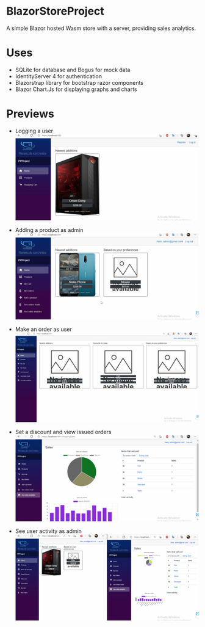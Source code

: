 # BlazorStoreProject
A simple Blazor hosted Wasm store with a server, providing sales analytics.

# Uses
- SQLite for database and Bogus for mock data
- IdentityServer 4 for authentication
- Blazorstrap library for bootstrap razor components
- Blazor Chart.Js for displaying graphs and charts

# Previews
- Logging a user
![alt text](https://github.com/danielvelkov/BlazorStoreProject/blob/master/Preview/Login.gif?raw=true)

- Adding a product as admin
![alt text](https://github.com/danielvelkov/BlazorStoreProject/blob/master/Preview/AddAProduct.gif?raw=true)

- Make an order as user
![alt text](https://github.com/danielvelkov/BlazorStoreProject/blob/master/Preview/IssueAnOrder.gif?raw=true)

- Set a discount and view issued orders
![alt text](https://github.com/danielvelkov/BlazorStoreProject/blob/master/Preview/SetADiscountAndViewIssuedOrders.gif?raw=true)

- See user activity as admin
![alt text](https://github.com/danielvelkov/BlazorStoreProject/blob/master/Preview/TrackUserActivityAsAdmin.gif?raw=true)
